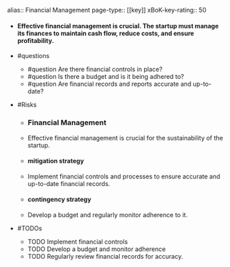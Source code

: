 alias:: Financial Management
page-type:: [[key]]
xBoK-key-rating:: 50
- #### Effective financial management is crucial. The startup must manage its finances to maintain cash flow, reduce costs, and ensure profitability.
- #questions
  - #question Are there financial controls in place?
  - #question Is there a budget and is it being adhered to?
  - #question Are financial records and reports accurate and up-to-date?
- #Risks

  - ### Financial Management
  - Effective financial management is crucial for the sustainability of the startup.
  - #### mitigation strategy
  - Implement financial controls and processes to ensure accurate and up-to-date financial records.
  - #### contingency strategy
  - Develop a budget and regularly monitor adherence to it.
- #TODOs
  - TODO Implement financial controls
  - TODO  Develop a budget and monitor adherence
  - TODO  Regularly review financial records for accuracy.


